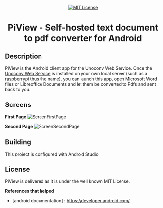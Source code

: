 <p align="center">
      <a href="https://scott-hamilton.mit-license.org/"><img alt="MIT License" src="https://img.shields.io/badge/License-MIT-525252.svg?labelColor=292929&logo=creative%20commons&style=for-the-badge" /></a>
</p>
<h1 align="center">PiView - Self-hosted text document to pdf converter for Android</h1>

## Description
PiView is the Android client app for the Unoconv Web Service. Once the [Unoconv Web Service](https://github.com/SCOTT-HAMILTON/docker-unoconv-webservice) is installed on your own local server (such as a raspberrypi thus the name), you can launch this app, open Microsoft Word files or Libreoffice Documents and let them be converted to Pdfs and sent back to you.

## Screens

**First Page**
![ScreenFirstPage](https://user-images.githubusercontent.com/24496705/122684820-15aa8480-d208-11eb-9cbe-9204d0c1ccc5.jpg)

**Second Page**
![ScreenSecondPage](https://user-images.githubusercontent.com/24496705/122684821-18a57500-d208-11eb-8b79-43f1da350d02.jpg)

## Building
This project is configured with Android Studio

## License
PiView is delivered as it is under the well known MIT License.

**References that helped**
 - [android documentation] : <https://developer.android.com/>

[//]: # (These are reference links used in the body of this note and get stripped out when the markdown processor does its job. There is no need to format nicely because it shouldn't be seen. Thanks SO - http://stackoverflow.com/questions/4823468/store-comments-in-markdown-syntax)

   [https://developer.android.com/]: <https://developer.android.com/>
